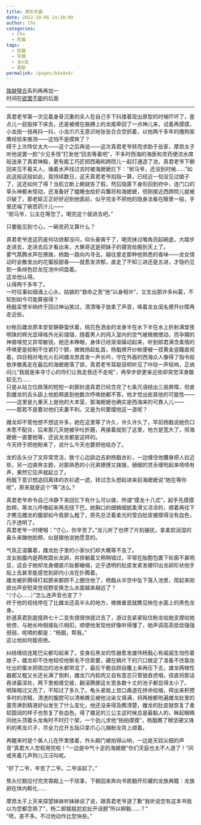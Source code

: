 ```yaml
---
title: 原形毕露
date: 2022-10-06 14:30:00
author: Cho
categories: 
  - Cho
  - 短篇
tags: 
  - 短篇
  - 孕期
  - 龙x龙
  - 喜剧
permalink: /pages/b4a4e4/
---
```


[珠联璧合](/pages/f1c681/)系列再再加一  
时间在[欲罢不能](/pages/5195d7/)的后面

---

真君老爷第一次见着身骨沉重的夫人在自己手下抖搂着现出原型的时候吓坏了，差点儿一屁股摔下床去，还是被缠在胳膊上的龙尾牵回了一点神儿来，试着再摸摸，小龙扭一扭再抖一抖，小龙爪爪无意识地张张合合空抓着，以他两千多年的撸狗架鹰经验来推测——这怕不是摸爽了？<!-- more -->  
碍于上次阵仗太大——这个之后再说——这次真君老爷转而求助于岳家，摩昂太子听他说罢一脸“少见多怪”打发他“回去等着吧”，不多时西海的海医和灵药便流水席般送来了真君神殿，更有能工巧匠把西厢和跨院儿一起打通造了池，真君老爷下朝回来见不着夫人，循着水声找过去时被海嬷嬷拦下：“驸马爷，还没到时候……”如此这般这般如此，竟持续数日，这天真君老爷掐指一算，已经近一旬没见过娘子了，这还如何了得？当机立断上朝就告了假，然后隐匿下身形回到府中，连门口的草头神都未惊动，还准备好了瞌睡虫给虾兵蟹将和海嬷嬷，但刚接近西跨院儿就被识破了，那老妪正正好好迎到他面前，似乎完全不把他的隐身法看在眼里一般，手里还端了碗苦药汁儿——  
“驸马爷，公主在等您了。喝完这个就进去吧。”

只要能见到寸心，一碗苦药又算什么？

真君老爷连这药是何功效都没问，仰头豪爽干了，喝完抹过嘴角亮起碗底，大踏步走进去，走进去后才看出来，大舅哥这是把妹子的寝宫给搬到天上了。  
雾气蒸腾水声在撩拨，杨戬一路向内寻去，越往里走那种他熟悉的香味——龙女情动时会散发出的花蜜般甜香——就愈发浓郁，直走了不知三进还是五进，才隐约见到一条绯色巨龙在池中间盘着。  
这龙他认得。  
认得两千多年了。  
一时往事如烟涌上心头，姑娘的“救命之恩”他“以身相许”，又生出那许多纠葛，不知到如今可能算报得？  
杨戬呆愣半晌终于回过神讪笑过，清清嗓子放柔了声音，唤着龙女闺名撩开纱障再走近些。

纱帐后雌龙原本安安静静蛰伏着，桃花色洒金的龙身半在水下半在水上折射满堂夜明珠的辉光显得格外光彩熠熠，随着男人的闯入室内的空气被微微搅动，而孕期的神兽嗅觉又异常敏锐，她还未睁眼，身体已经渐渐躁动起来，听到郎君满含柔情的呼唤更是抑制不住紧打个颤，微微扬起虬首，杨戬撩开纱帐便被一双黄金竖瞳直视着。四目相对电光火石间雌龙昂首发一声长吟，守在外面的西海众人像得了指令般依序撤离走在最后的海嬷嬷落了锁，真君老爷耳聪目明听见了咔哒一声轻响，正纳闷儿“我就是来寻寸心的你们让我走我还不走呢”，再举步欲更亲近些却突觉浑身酸软无力……  
只是从站立位跌落的短短一刹那妙道真君已经念完了七条咒语结出三层屏障，但直到雌龙的舌头舔上他脸颊直到他数次呼唤她都不答，他才觉出些其他的可能性——  
——这里是九重天上是他的大本营，那海嬷嬷也确实是西海来的可靠人儿——  
——那若不是要对他们夫妻不利，又是为何要摆他这一道呢？

雌龙却不管他想不想这许多，她在这里等了许久，许久许久了，早前杨戬说她伤口未愈不配合，后来那几天她被孕吐折磨，再接着就到了这里，地方是宽大了，但海嬷嬷一直要她等，还说龙龙都是这样的。  
今天终于把他盼来了，说什么今天也要把他给办了。

龙的舌头分了叉异常灵活，敖寸心边舔边去剥杨戬衣衫，一边缠住他腰身把人拉近些，另一边直奔主题，对那熟悉的小兄弟撩撩又拨拨，细细的灵舌缠吮起来啧啧有声，果然它应声就起立了。  
杨戬下意识想追回离体的衣衫遮一遮，转过念头想起进来前海嬷嬷说“她在等你呢”，原来就是这个“等”法么？

真君老爷命令自己冷静下来回忆下有什么可以做，所谓“摸龙十八式”，起手先摸摸脸颊，等龙儿呼噜起来再去挠下巴，她胸口的细鳞细腻柔滑又凉凉的，顺着再往下才瞧见雌龙的腹部如今竟那么粗了，原先总泛着柔光的莹白肚皮被撑得没有血色，几乎透明了。  
真君老爷一时哽咽：“寸心，你辛苦了。”龙儿听了也停了片刻骚扰，拿柔软润湿的鼻头来蹭他脸颊，似是跟他说她愿意的。

气氛正温馨着，雌龙肚子里的小家伙们却大概等不及了。  
龙女胎腹内是两枚圆长龙卵，并排躺着又稍稍错过，平常在胎胞包裹下轮廓不甚明显，这会子她却龙身绷直爪趾都蜷缩，近乎透明的肚皮发紧发硬印出龙卵形状他手贴上去甚至能感觉到卵内小龙在扑腾着。  
雌龙被折腾得打起颤来都顾不上圈住他了，杨戬从半空中坠下落入池里，爬起来刚欲出声安慰突觉视野变换怎么水面越来越远了？  
“（寸心……）”怎么连声音也变了？  
终于他的视线停在了比雌龙还高半头的地方，微微垂首就瞧见映在水面上的黑色龙身。  
妙道真君到底擅熟七十二变失措很快就过去了，游过去紧紧贴住粉龙给她支撑给她依傍，与她长吻相接趾爪相扣，顺便他发现他好像听得懂了，她声调高高低低强强弱弱，呢喃的都是：“杨戬，帮我。”  
这让他如何能拒绝。

纠结缠绕连尾巴尖都勾起来了。变身后黑龙的性器愈发雄伟杨戬心有戚戚生怕伤着娘子，雌龙却不住地轻咬他鬃毛不住索要，藏在鳞片下的穴口做足了准备不住翕张吐出的蜜水把周边的池水都带混了，最后干脆自顾自覆上来再压下去，雄龙两根性器都又粗又长还长满了倒刺，雌龙穴内软肉又自有意志只管狼吞虎咽，径直将那话吞进最深处，两下里痴缠交接，翻滚腾挪这长宽各数十丈的池子都显得太小了。  
明珠暗过又亮了，不知过了多久了。龟头紧抵上宫口甬道在拼命绞缩，榨出来积攒多时的浓精，清透的腹腔可以清晰瞧见被他沾染又填满，将两根都吮遍雌龙肚里的蛋壳淋到精液好似发生了什么变化，他还没来得及瞧清楚，雌龙的肚皮就恢复了柔软圆润的样子也恢复了些血色。得了餍足的三公主这时候总是最黏人的，眯起眼睛同他头顶着头龙角时不时打个架，一个劲儿求他“拍拍摸摸”，杨戬瞧了眼坚硬又锋利的黑龙爪子，尽全力岔开五指只拿爪心儿搁粉龙背上顺着。

再醒来时是个美人儿在怀里搂着，外头殿门被拍得山响，一边是天奴尖细的声音“真君大人您假用完啦！”一边是中气十足的海嬷嬷“你们天庭也太不人道了！”间或夹着几声狗儿汪汪叫呢。

“好了二爷，辛苦了二爷。二爷该起了。”

焦头烂额应付完灵霄殿上一干琐事，下朝回来奔向书房翻开珍藏的龙族典籍：龙族卵在体内孵化……

摩昂太子上天来探望妹妹听妹妹说了说，跟真君老爷道了歉“我听说您有这本书我以为您都念熟了”，杨二郎尴尴尬尬扯开话题“所以柳毅……？”  
“唔，差不多。不过他动作比您快些。”
